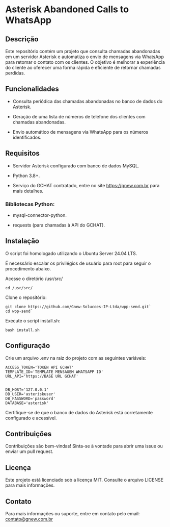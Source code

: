 # Asterisk Abandoned Calls to WhatsApp

## Descrição

Este repositório contém um projeto que consulta chamadas abandonadas em um servidor Asterisk e automatiza o envio de mensagens via WhatsApp para retomar o contato com os clientes. O objetivo é melhorar a experiência do cliente ao oferecer uma forma rápida e eficiente de retornar chamadas perdidas.

## Funcionalidades

- Consulta periódica das chamadas abandonadas no banco de dados do Asterisk.

- Geração de uma lista de números de telefone dos clientes com chamadas abandonadas.

- Envio automático de mensagens via WhatsApp para os números identificados.

## Requisitos

- Servidor Asterisk configurado com banco de dados MySQL.

- Python 3.8+.

- Serviço do GCHAT contratado, entre no site https://gnew.com.br para mais detalhes.

### Bibliotecas Python:

- mysql-connector-python.

- requests (para chamadas à API do GCHAT).

## Instalação

O script foi homologado utilizando o Ubuntu Server 24.04 LTS.

É necessário escalar os privilégios de usuário para root para seguir o procedimento abaixo.

Acesse o diretório /usr/src/

```
cd /usr/src/
```

Clone o repositório:

```
git clone https://github.com/Gnew-Solucoes-IP-Ltda/wpp-send.git`
cd wpp-send`
```

Execute o script install.sh:

```
bash install.sh
```

## Configuração

Crie um arquivo .env na raiz do projeto com as seguintes variáveis:

```
ACCESS_TOKEN='TOKEN API GCHAT'
TEMPLATE_ID='TEMPLATE MENSAGEM WHATSAPP ID'
URL_API='https://BASE URL GCHAT'


DB_HOST='127.0.0.1'
DB_USER='asteriskuser'
DB_PASSWORD='password'
DATABASE='asterisk'
```

Certifique-se de que o banco de dados do Asterisk está corretamente configurado e acessível.

## Contribuições

Contribuições são bem-vindas! Sinta-se à vontade para abrir uma issue ou enviar um pull request.

## Licença

Este projeto está licenciado sob a licença MIT. Consulte o arquivo LICENSE para mais informações.

## Contato

Para mais informações ou suporte, entre em contato pelo email:
contato@gnew.com.br